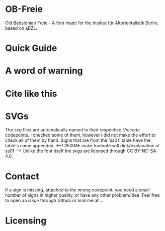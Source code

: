 <!-- Think about a logo for the font? -->
<!-- Short Explanation, #FIXME take the one from the Font Description-->
# OB-Freie
Old Babylonian Freie - A font made for the Institut für Altorientalistik Berlin, based on aBZL. 

<!-- PLANS: 
#TODO: Create Folders: SVG and Fonts
#TODO: Create a Short Manual
#TODO: Implement Licenses -- CC.BY.SA.4 for the SVGs and OFL for the Fonts; Both als License Files in the project. 
#TODO: Add DOI and ORCID if I get both these things
The short manual has to be: 
How to download
How to install 
What you shouldn't use it for 
-->

# Quick Guide 
<!-- Go to release (IMAGE) download, select and double-click. For an extensive Documentation of the making of the font go to refubium/opendanes/doi whatever! -->
# A word of warning 
<!-- Small explanation of the current limitations of this font. -->

# Cite like this
<!-- give a citation example in a code-block, maybe a .bib file? think about that! #TODO bibfile once I have a DOI and everything -->

# SVGs
<!-- FIXME:Rename ligatures to u123123u200du222222 etc. -->
 The *svg* files are automatically named to their respective *Unicode* codepoints. I checked some of them, however I did not make the effort to check all of them by hand. Signs that are from the *'ss01'* table have the table's name appended. <--! #FIXME make footnote with link/explanation of ss01 --> Unlike the font itself the *svgs* are licensed through CC BY-NC-SA 4.0. 

# Contact 
<!-- Insert a Mailadress with a prefix i.e. font@cziegeler.com -->
If a sign is missing, attached to the wrong codepoint, you need a small number of signs in higher quality, or have any other problem/idea. Feel free to open an *issue* through Github or mail me at ...

# Licensing 
<!-- give short rundown of what the two licenses apply to, and what you should not do-->